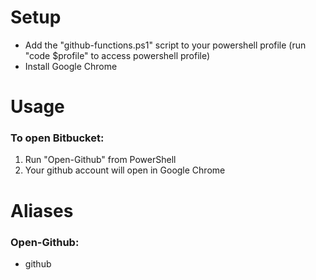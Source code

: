 # Setup
* Add the "github-functions.ps1" script to your powershell profile (run "code $profile" to access powershell profile)
* Install Google Chrome


# Usage
### To open Bitbucket:
1. Run "Open-Github" from PowerShell
2. Your github account will open in Google Chrome


# Aliases
### Open-Github:
* github
